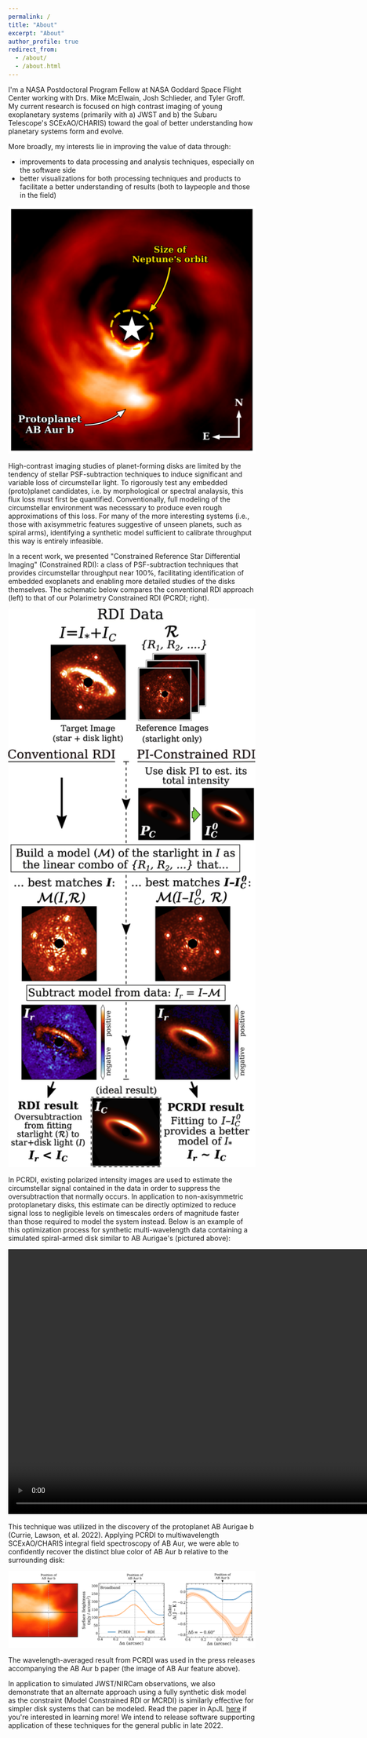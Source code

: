 ```yaml
---
permalink: /
title: "About"
excerpt: "About"
author_profile: true
redirect_from: 
  - /about/
  - /about.html
---
```

I'm a NASA Postdoctoral Program Fellow at NASA Goddard Space Flight Center working with Drs. Mike McElwain, Josh Schlieder, and Tyler Groff. My current research is focused on high contrast imaging of young exoplanetary systems (primarily with a) JWST and b) the Subaru Telescope's SCExAO/CHARIS) toward the goal of better understanding how planetary systems form and evolve.

More broadly, my interests lie in improving the value of data through:

- improvements to data processing and analysis techniques, especially on the software side
- better visualizations for both processing techniques and products to facilitate a better understanding of results (both to laypeople and those in the field)

![](images/ABAurb.png)

High-contrast imaging studies of planet-forming disks are limited by the tendency of stellar PSF-subtraction techniques to induce significant and variable loss of circumstellar light. To rigorously test any embedded (proto)planet candidates, i.e. by morphological or spectral analaysis, this flux loss must first be quantified. Conventionally, full modeling of the circumstellar environment was necesssary to produce even rough approximations of this loss. For many of the more interesting systems (i.e., those with axisymmetric features suggestive of unseen planets, such as spiral arms), identifying a synthetic model sufficient to calibrate throughput this way is entirely infeasible.

In a recent work, we presented "Constrained Reference Star Differential Imaging" (Constrained RDI): a class of PSF-subtraction techniques that provides circumstellar throughput near 100%, facilitating identification of embedded exoplanets and enabling more detailed studies of the disks themselves. The schematic below compares the conventional RDI approach (left) to that of our Polarimetry Constrained RDI (PCRDI; right). 

<img src="images/rdi_and_pcrdi_explanation.png" alt="RDI and PCRDI schematic" width="800"/>


In PCRDI, existing polarized intensity images are used to estimate the circumstellar signal contained in the data in order to suppress the oversubtraction that normally occurs. In application to non-axisymmetric protoplanetary disks, this estimate can be directly optimized to reduce signal loss to negligible levels on timescales orders of magnitude faster than those required to model the system instead. Below is an example of this optimization process for synthetic multi-wavelength data containing a simulated spiral-armed disk similar to AB Aurigae's (pictured above):

<video width="1080" controls>
  <source src="images/constrained_rdi_animation.m4v" type="video/mp4">
</video>

This technique was utilized in the discovery of the protoplanet AB Aurigae b (Currie, Lawson, et al. 2022). Applying PCRDI to multiwavelength SCExAO/CHARIS integral field spectroscopy of AB Aur, we were able to confidently recover the distinct blue color of AB Aur b relative to the surrounding disk:

![](images/abaur_sb_and_color.png)

The wavelength-averaged result from PCRDI was used in the press releases accompanying the AB Aur b paper (the image of AB Aur feature above).

In application to simulated JWST/NIRCam observations, we also demonstrate that an alternate approach using a fully synthetic disk model as the constraint (Model Constrained RDI or MCRDI) is similarly effective for simpler disk systems that can be modeled. Read the paper in ApJL [here](https://iopscience.iop.org/article/10.3847/2041-8213/ac853b/meta) if you're interested in learning more! We intend to release software supporting application of these techniques for the general public in late 2022.
